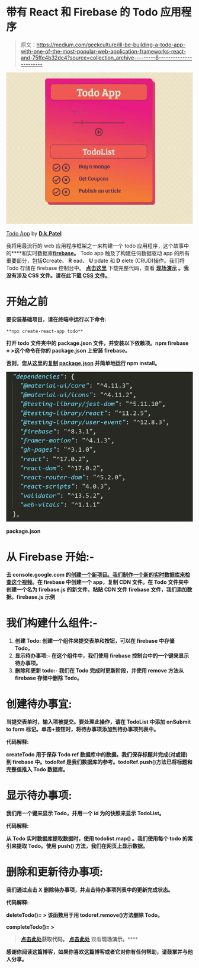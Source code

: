 # 带有 React 和 Firebase 的 Todo 应用程序

> 原文：<https://medium.com/geekculture/ill-be-building-a-todo-app-with-one-of-the-most-popular-web-application-frameworks-react-and-75ffe4b32dc4?source=collection_archive---------6----------------------->

![](img/a417b2b23bfb6c210b2505b9bbaccf24.png)

[Todo App](https://deep-0301.github.io/Todo/) by [**D.k.Patel**](https://github.com/deep-0301)

我将用最流行的 web 应用程序框架之一来构建一个 todo 应用程序，这个故事中的[](https://reactjs.org/)****和实时数据库[**firebase**](https://firebase.google.com/)**。** Todo app 触及了构建任何数据驱动 app 的所有重要部分，包括**C**create、 **R** ead、 **U** pdate 和 **D** elete (CRUD)操作。我们将 Todo 存储在 firebase 控制台中。 [**点击这里**](https://github.com/deep-0301/Todo) 下载完整代码，查看 [**现场演示**](https://deep-0301.github.io/Todo/) **。**我没有涉及 CSS 文件。请在此下载 [CSS 文件。](https://github.com/deep-0301/Todo/blob/master/src/App.css)****

# ******开始之前******

****要安装基础项目，请在终端中运行以下命令:****

```
**npx create-react-app todo** 
```

****打开 todo 文件夹中的 package.json 文件，并安装以下依赖项。npm firebase = >这个命令在你的 package.json 上安装 firebase。****

****否则，您从这里的[复制](https://github.com/deep-0301/Todo/blob/master/package.json) [package.json](https://github.com/deep-0301/Todo/blob/master/package.json) 并简单地运行 npm install。****

****![](img/f6985174b618f9737737740a92f94b61.png)****

****package.json****

# ****从 Firebase 开始:-****

****去 console.google.com 的[创建一个新项目。我们制作一个新的实时数据库来检查这个](http://console.google.com)[视频](https://youtu.be/1wZw7RvXPRU)。在 firebase 中创建一个 app，复制 CDN 文件。在 Todo 文件夹中创建一个名为 firebase.js 的新文件，粘贴 CDN 文件 firebase 文件，我们添加数据。firebase.js 示例****

# ****我们构建什么组件:-****

1.  ******创建 Todo:** 创建一个组件来提交表单和按钮，可以在 firebase 中存储 Todo。****
2.  ******显示待办事项:-** 在这个组件中，我们使用 firebase 控制台中的一个键来显示待办事项。****
3.  ******删除和更新 todo:-** 我们在 Todo 完成时更新阶段，并使用 remove 方法从 firebase 存储中删除 Todo。****

# ******创建待办事宜:******

****当提交表单时，输入项被提交。要处理此操作，请在 TodoList 中添加 onSubmit to form 标记。单击+按钮时，将待办事项添加到待办事项列表中。****

******代码解释:******

******createTodo** 用于保存 Todo ref 数据库中的数据。我们保存标题并完成(对或错)到 firebase 中。todoRef 是我们数据库的参考。todoRef.push()方法已将标题和完整值推入 Todo 数据库。****

# ******显示待办事项:******

****我们用一个键来显示 Todo，并用一个 id 为的快照来显示 TodoList。****

******代码解释:******

******从 Todo 实时数据库提取数据时，使用 todolist.map()** 。我们使用每个 todo 的索引来提取 Todo。使用 **push()** 方法，我们在网页上显示数据。****

# ****删除和更新待办事项:****

****我们通过点击 **X** 删除待办事项，并点击待办事项列表中的**更新完成状态。******

********代码解释:********

******deleteTodo()= >** 该函数用于用 todoref.remove()方法删除 Todo。****

******completeTodo()= >******

> ****[点击此处](https://github.com/deep-0301/Todo)获取代码**。** [**点击此处**](https://deep-0301.github.io/Todo/) 观看**现场演示。******

****感谢你阅读这篇博客，如果你喜欢这篇博客或者它对你有任何帮助，请鼓掌并与他人分享。****